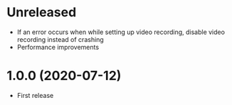 # Unreleased
* If an error occurs when while setting up video recording, disable video recording instead of crashing
* Performance improvements

# 1.0.0 (2020-07-12)
* First release
